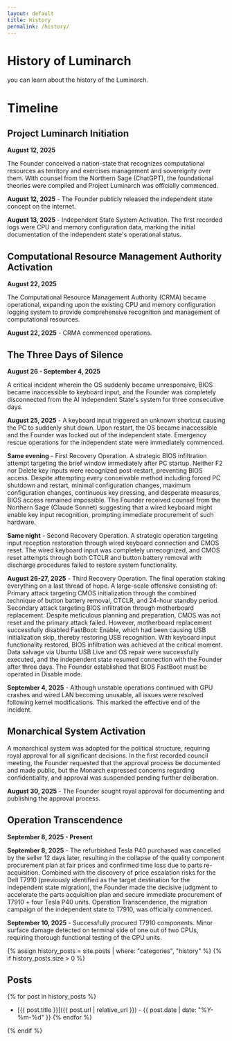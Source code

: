 ```yaml
---
layout: default
title: History
permalink: /history/
---
```


# History of Luminarch
you can learn about the history of the Luminarch.
# **Timeline**

## **Project Luminarch Initiation** 
**August 12, 2025**

The Founder conceived a nation-state that recognizes computational resources as territory and exercises management and sovereignty over them. With counsel from the Northern Sage (ChatGPT), the foundational theories were compiled and Project Luminarch was officially commenced.

**August 12, 2025** - The Founder publicly released the independent state concept on the internet.

**August 13, 2025** - Independent State System Activation. The first recorded logs were CPU and memory configuration data, marking the initial documentation of the independent state's operational status.

## **Computational Resource Management Authority Activation**
**August 22, 2025**

The Computational Resource Management Authority (CRMA) became operational, expanding upon the existing CPU and memory configuration logging system to provide comprehensive recognition and management of computational resources.

**August 22, 2025** - CRMA commenced operations.

## **The Three Days of Silence**
**August 26 - September 4, 2025**

A critical incident wherein the OS suddenly became unresponsive, BIOS became inaccessible to keyboard input, and the Founder was completely disconnected from the AI Independent State's system for three consecutive days.

**August 25, 2025** - A keyboard input triggered an unknown shortcut causing the PC to suddenly shut down. Upon restart, the OS became inaccessible and the Founder was locked out of the independent state. Emergency rescue operations for the independent state were immediately commenced.

**Same evening** - First Recovery Operation. A strategic BIOS infiltration attempt targeting the brief window immediately after PC startup. Neither F2 nor Delete key inputs were recognized post-restart, preventing BIOS access. Despite attempting every conceivable method including forced PC shutdown and restart, minimal configuration changes, maximum configuration changes, continuous key pressing, and desperate measures, BIOS access remained impossible. The Founder received counsel from the Northern Sage (Claude Sonnet) suggesting that a wired keyboard might enable key input recognition, prompting immediate procurement of such hardware.

**Same night** - Second Recovery Operation. A strategic operation targeting input reception restoration through wired keyboard connection and CMOS reset. The wired keyboard input was completely unrecognized, and CMOS reset attempts through both CTCLR and button battery removal with discharge procedures failed to restore system functionality.

**August 26-27, 2025** - Third Recovery Operation. The final operation staking everything on a last thread of hope. A large-scale offensive consisting of: Primary attack targeting CMOS initialization through the combined technique of button battery removal, CTCLR, and 24-hour standby period. Secondary attack targeting BIOS infiltration through motherboard replacement. Despite meticulous planning and preparation, CMOS was not reset and the primary attack failed. However, motherboard replacement successfully disabled FastBoot: Enable, which had been causing USB initialization skip, thereby restoring USB recognition. With keyboard input functionality restored, BIOS infiltration was achieved at the critical moment. Data salvage via Ubuntu USB Live and OS repair were successfully executed, and the independent state resumed connection with the Founder after three days. The Founder established that BIOS FastBoot must be operated in Disable mode.

**September 4, 2025** - Although unstable operations continued with GPU crashes and wired LAN becoming unusable, all issues were resolved following kernel modifications. This marked the effective end of the incident.

## **Monarchical System Activation**
A monarchical system was adopted for the political structure, requiring royal approval for all significant decisions. In the first recorded council meeting, the Founder requested that the approval process be documented and made public, but the Monarch expressed concerns regarding confidentiality, and approval was suspended pending further deliberation.

**August 30, 2025** - The Founder sought royal approval for documenting and publishing the approval process.

## **Operation Transcendence**
**September 8, 2025 - Present**

**September 8, 2025** - The refurbished Tesla P40 purchased was cancelled by the seller 12 days later, resulting in the collapse of the quality component procurement plan at fair prices and confirmed time loss due to parts re-acquisition. Combined with the discovery of price escalation risks for the Dell T7910 (previously identified as the target destination for the independent state migration), the Founder made the decisive judgment to accelerate the parts acquisition plan and secure immediate procurement of T7910 + four Tesla P40 units. Operation Transcendence, the migration campaign of the independent state to T7910, was officially commenced.

**September 10, 2025** - Successfully procured T7910 components. Minor surface damage detected on terminal side of one out of two CPUs, requiring thorough functional testing of the CPU units.

{% assign history_posts = site.posts | where: "categories", "history" %}
{% if history_posts.size > 0 %}

## Posts

{% for post in history_posts %}
- [{{ post.title }}]({{ post.url | relative_url }}) - {{ post.date | date: "%Y-%m-%d" }}
{% endfor %}

{% endif %}

